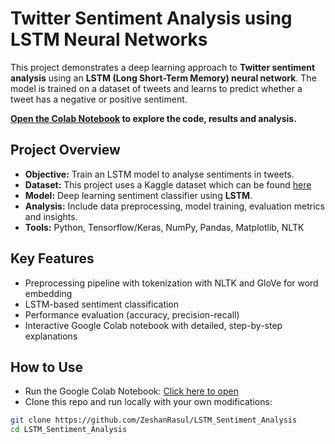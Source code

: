 # Twitter Sentiment Analysis using LSTM Neural Networks

This project demonstrates a deep learning approach to **Twitter sentiment analysis** using an **LSTM (Long Short-Term Memory) neural network**. The model is trained on a dataset of tweets and learns to predict whether a tweet has a negative or positive sentiment.

**[Open the Colab Notebook](https://colab.research.google.com/github/ZeshanRasul/LSTM_Sentiment_Analysis/blob/main/LSTM_Sentiment_Analysis.ipynb) to explore the code, results and analysis.**

## Project Overview

- **Objective:** Train an LSTM model to analyse sentiments in tweets.
- **Dataset:** This project uses a Kaggle dataset which can be found [here](https://www.kaggle.com/datasets/arkhoshghalb/twitter-sentiment-analysis-hatred-speech)
- **Model:** Deep learning sentiment classifier using **LSTM**.
- **Analysis:** Include data preprocessing, model training, evaluation metrics and insights.
- **Tools:** Python, Tensorflow/Keras, NumPy, Pandas, Matplotlib, NLTK

## Key Features

- Preprocessing pipeline with tokenization with NLTK and GloVe for word embedding
- LSTM-based sentiment classification
- Performance evaluation (accuracy, precision-recall)
- Interactive Google Colab notebook with detailed, step-by-step explanations

## How to Use

- Run the Google Colab Notebook: [Click here to open](https://colab.research.google.com/github/ZeshanRasul/LSTM_Sentiment_Analysis/blob/main/LSTM_Sentiment_Analysis.ipynb)
- Clone this repo and run locally with your own modifications:
```bash
git clone https://github.com/ZeshanRasul/LSTM_Sentiment_Analysis
cd LSTM_Sentiment_Analysis

